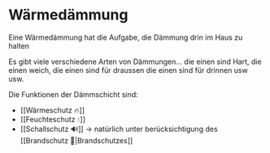 # Wärmedämmung

Eine Wärmedämmung hat die Aufgabe, die Dämmung drin im Haus zu halten

Es gibt viele verschiedene Arten von Dämmungen... die einen sind Hart, die einen weich, die einen sind für draussen die einen sind für drinnen usw usw.

Die Funktionen der Dämmschicht sind:
- [[Wärmeschutz 🔥]]
- [[Feuchteschutz 💧]]
- [[Schallschutz 🔊]]
-> natürlich unter berücksichtigung des [[Brandschutz 🧯|Brandschutzes]]